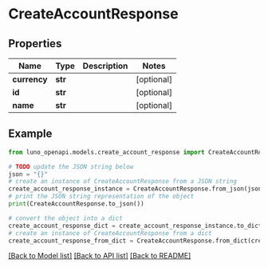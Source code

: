 # CreateAccountResponse


## Properties

Name | Type | Description | Notes
------------ | ------------- | ------------- | -------------
**currency** | **str** |  | [optional] 
**id** | **str** |  | [optional] 
**name** | **str** |  | [optional] 

## Example

```python
from luno_openapi.models.create_account_response import CreateAccountResponse

# TODO update the JSON string below
json = "{}"
# create an instance of CreateAccountResponse from a JSON string
create_account_response_instance = CreateAccountResponse.from_json(json)
# print the JSON string representation of the object
print(CreateAccountResponse.to_json())

# convert the object into a dict
create_account_response_dict = create_account_response_instance.to_dict()
# create an instance of CreateAccountResponse from a dict
create_account_response_from_dict = CreateAccountResponse.from_dict(create_account_response_dict)
```
[[Back to Model list]](../README.md#documentation-for-models) [[Back to API list]](../README.md#documentation-for-api-endpoints) [[Back to README]](../README.md)


